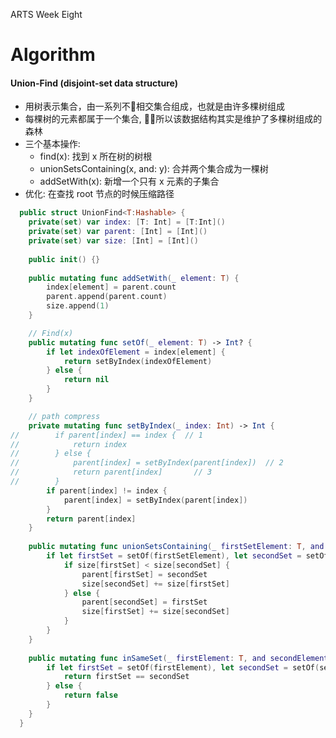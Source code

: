 ARTS Week Eight
# Algorithm
#### Union-Find (disjoint-set data structure)
  - 用树表示集合，由一系列不相交集合组成，也就是由许多棵树组成
  - 每棵树的元素都属于一个集合, 所以该数据结构其实是维护了多棵树组成的森林
  - 三个基本操作:
    - find(x): 找到 x 所在树的树根
    - unionSetsContaining(x, and: y): 合并两个集合成为一棵树
    - addSetWith(x): 新增一个只有 x 元素的子集合
  - 优化: 在查找 root 节点的时候压缩路径
```swift
  public struct UnionFind<T:Hashable> {
    private(set) var index: [T: Int] = [T:Int]()
    private(set) var parent: [Int] = [Int]()
    private(set) var size: [Int] = [Int]()
    
    public init() {}
    
    public mutating func addSetWith(_ element: T) {
        index[element] = parent.count
        parent.append(parent.count)
        size.append(1)
    }

    // Find(x)
    public mutating func setOf(_ element: T) -> Int? {
        if let indexOfElement = index[element] {
            return setByIndex(indexOfElement)
        } else {
            return nil
        }
    }

    // path compress
    private mutating func setByIndex(_ index: Int) -> Int {
//        if parent[index] == index {  // 1
//            return index
//        } else {
//            parent[index] = setByIndex(parent[index])  // 2
//            return parent[index]       // 3
//        }
        if parent[index] != index {
            parent[index] = setByIndex(parent[index])
        }
        return parent[index]
    }
    
    public mutating func unionSetsContaining(_ firstSetElement: T, and secondElement: T) {
        if let firstSet = setOf(firstSetElement), let secondSet = setOf(secondElement) {
            if size[firstSet] < size[secondSet] {
                parent[firstSet] = secondSet
                size[secondSet] += size[firstSet]
            } else {
                parent[secondSet] = firstSet
                size[firstSet] += size[secondSet]
            }
        }
    }
    
    public mutating func inSameSet(_ firstElement: T, and secondElement: T) -> Bool {
        if let firstSet = setOf(firstElement), let secondSet = setOf(secondElement) {
            return firstSet == secondSet
        } else {
            return false
        }
    }
  }
```